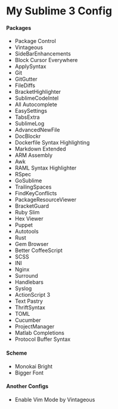 # My Sublime 3 Config
#### Packages
* Package Control
* Vintageous
* SideBarEnhancements
* Block Cursor Everywhere
* ApplySyntax
* Git
* GitGutter
* FileDiffs
* BracketHighlighter
* SublimeCodeIntel
* All Autocomplete
* EasySettings
* TabsExtra
* SublimeLog
* AdvancedNewFile
* DocBlockr
* Dockerfile Syntax Highlighting
* Markdown Extended
* ARM Assembly
* Awk
* RAML Syntax Highlighter
* RSpec
* GoSublime
* TrailingSpaces
* FindKeyConflicts
* PackageResourceViewer
* BracketGuard
* Ruby Slim
* Hex Viewer
* Puppet
* Autotools
* Rust
* Gem Browser
* Better CoffeeScript
* SCSS
* INI
* Nginx
* Surround
* Handlebars
* Syslog
* ActionScript 3
* Text Pastry
* ThriftSyntax
* TOML
* Cucumber
* ProjectManager
* Matlab Completions
* Protocol Buffer Syntax

#### Scheme
* Monokai Bright
* Bigger Font

#### Another Configs
* Enable Vim Mode by Vintageous
